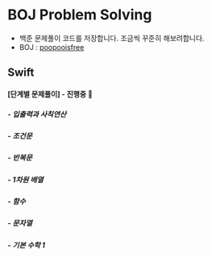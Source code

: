 # BOJ Problem Solving
 - 백준 문제풀이 코드를 저장합니다. 조금씩 꾸준히 해보려합니다.
 - BOJ : [poopooisfree](https://www.acmicpc.net/user/poopooisfree)



## Swift

#### [단계별 문제풀이] - 진행중 🚀

##### - 입출력과 사칙연산
##### - 조건문
##### - 반복문
##### - 1차원 배열
##### - 함수
##### - 문자열
##### - 기본 수학 1
